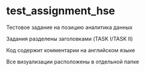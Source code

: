 # test_assignment_hse
Тестовое задание на позицию аналитика данных

Задания разделены заголовками (TASK I/TASK II)

Код содержит комментарии на английском языке

Все визуализации расположены в отдельной папке
